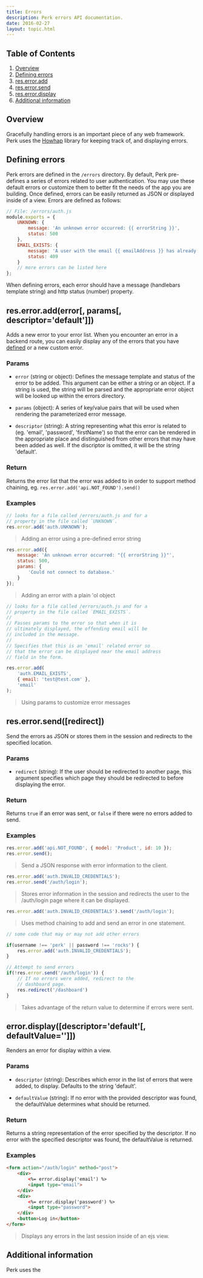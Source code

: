 ```yaml
---
title: Errors
description: Perk errors API documentation.
date: 2016-02-27
layout: topic.html
---
```


## Table of Contents

1. [Overview](#overview)
1. [Defining errors](#defining-errors)
1. [res.error.add](#res-error-add-error-params-descriptor-default-)
1. [res.error.send](#res-error-send-redirect-)
1. [res.error.display](#error-display-descriptor-default-defaultvalue-)
1. [Additional information](#additional-information)

## Overview

Gracefully handling errors is an important piece of any web framework. Perk uses the [Howhap](https://github.com/alarner/howhap) library for keeping track of, and displaying errors.

## Defining errors

Perk errors are defined in the `/errors` directory. By default, Perk pre-defines a series of errors related to user authentication. You may use these default errors or customize them to better fit the needs of the app you are building. Once defined, errors can be easily returned as JSON or displayed inside of a view. Errors are defined as follows:

```js
// File: /errors/auth.js
module.exports = {
	UNKNOWN: {
		message: 'An unknown error occurred: {{ errorString }}',
		status: 500
	},
	EMAIL_EXISTS: {
		message: 'A user with the email {{ emailAddress }} has already registered.',
		status: 409
	}
	// more errors can be listed here
};
```

When defining errors, each error should have a message (handlebars template string) and http status (number) property.

## res.error.add(error[, params[, descriptor='default']])

Adds a new error to your error list. When you encounter an error in a backend route, you can easily display any of the errors that you have [defined](#defining-errors) or a new custom error.

### Params

* `error` (string or object): Defines the message template and status of the error to be added. This argument can be either a string or an object. If a string is used, the string will be parsed and the appropriate error object will be looked up within the errors directory.

* `params` (object): A series of key/value pairs that will be used when rendering the parameterized  error message.

* `descriptor` (string): A string representing what this error is related to (eg. 'email', 'password', 'firstName') so that the error can be rendered in the appropriate place and distinguished from other errors that may have been added as well. If the discriptor is omitted, it will be the string 'default'.

### Return

Returns the error list that the error was added to in order to support method chaining, eg. `res.error.add('api.NOT_FOUND').send()`

### Examples

```js
// looks for a file called /errors/auth.js and for a
// property in the file called `UNKNOWN`.
res.error.add('auth.UNKNOWN');
```

> Adding an error using a pre-defined error string

```js
res.error.add({
	message: 'An unknown error occurred: "{{ errorString }}"',
	status: 500,
	params: {
		'Could not connect to database.'
	}
});
```

> Adding an error with a plain 'ol object

```js
// looks for a file called /errors/auth.js and for a 
// property in the file called `EMAIL_EXISTS`.
//
// Passes params to the error so that when it is 
// ultimately displayed, the offending email will be 
// included in the message.
//
// Specifies that this is an 'email' related error so 
// that the error can be displayed near the email address 
// field in the form.

res.error.add(
	'auth.EMAIL_EXISTS',
	{ email: 'test@test.com' },
	'email'
);
```

> Using params to customize error messages

## res.error.send([redirect])

Send the errors as JSON or stores them in the session and redirects to the specified location.

### Params

* `redirect` (string): If the user should be redirected to another page, this argument specifies which page they should be redirected to before displaying the error.

### Return

Returns `true` if an error was sent, or `false` if there were no errors added to send.

### Examples

```js
res.error.add('api.NOT_FOUND', { model: 'Product', id: 10 });
res.error.send();
```

> Send a JSON response with error information to the client.


```js
res.error.add('auth.INVALID_CREDENTIALS');
res.error.send('/auth/login');
```

> Stores error information in the session and redirects the user to the /auth/login page where it can be displayed.

```js
res.error.add('auth.INVALID_CREDENTIALS').send('/auth/login');
```

> Uses method chaining to add and send an error in one statement.

```js
// some code that may or may not add other errors

if(username !== 'perk' || password !== 'rocks') {
	res.error.add('auth.INVALID_CREDENTIALS');
}

// Attempt to send errors
if(!res.error.send('/auth/login')) {
	// If no errors were added, redirect to the
	// dashboard page.
	res.redirect('/dashboard')
}


```

> Takes advantage of the return value to determine if errors were sent.

## error.display([descriptor='default'[, defaultValue='']])

Renders an error for display within a view.

### Params

* `descriptor` (string): Describes which error in the list of errors that were added, to display. Defaults to the string 'default'.

* `defaultValue` (string): If no error with the provided descriptor was found, the defaultValue determines what should be returned.

### Return

Returns a string representation of the error specified by the descriptor. If no error with the specified descriptor was found, the defaultValue is returned.

### Examples

```html
<form action="/auth/login" method="post">
	<div>
		<%= error.display('email') %>
		<input type="email">
	</div>
	<div>
		<%= error.display('password') %>
		<input type="password">
	</div>
	<button>Log in</button>
</form>
```

> Displays any errors in the last session inside of an ejs view.

## Additional information

Perk uses the 